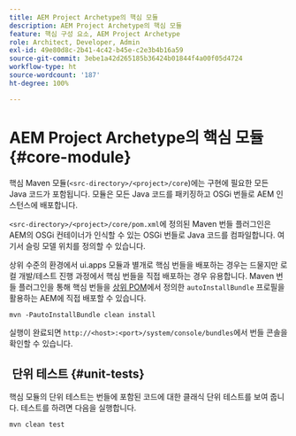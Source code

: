 ```yaml
---
title: AEM Project Archetype의 핵심 모듈
description: AEM Project Archetype의 핵심 모듈
feature: 핵심 구성 요소, AEM Project Archetype
role: Architect, Developer, Admin
exl-id: 49e80d8c-2b41-4c42-b45e-c2e3b4b16a59
source-git-commit: 3ebe1a42d265185b36424b01844f4a00f05d4724
workflow-type: ht
source-wordcount: '187'
ht-degree: 100%

---
```


# AEM Project Archetype의 핵심 모듈 {#core-module}

핵심 Maven 모듈(`<src-directory>/<project>/core`)에는 구현에 필요한 모든 Java 코드가 포함됩니다. 모듈은 모든 Java 코드를 패키징하고 OSGi 번들로 AEM 인스턴스에 배포합니다.

`<src-directory>/<project>/core/pom.xml`에 정의된 Maven 번들 플러그인은 AEM의 OSGi 컨테이너가 인식할 수 있는 OSGi 번들로 Java 코드를 컴파일합니다. 여기서 슬링 모델 위치를 정의할 수 있습니다.

상위 수준의 환경에서 ui.apps 모듈과 별개로 핵심 번들을 배포하는 경우는 드물지만 로컬 개발/테스트 진행 과정에서 핵심 번들을 직접 배포하는 경우 유용합니다. Maven 번들 플러그인을 통해 핵심 번들을 [상위 POM](/help/developing/archetype/using.md#parent-pom)에서 정의한 `autoInstallBundle` 프로필을 활용하는 AEM에 직접 배포할 수 있습니다.

```shell
mvn -PautoInstallBundle clean install
```

실행이 완료되면 `http://<host>:<port>/system/console/bundles`에서 번들 콘솔을 확인할 수 있습니다.

##  단위 테스트 {#unit-tests}

핵심 모듈의 단위 테스트는 번들에 포함된 코드에 대한 클래식 단위 테스트를 보여 줍니다. 테스트를 하려면 다음을 실행합니다.

```shell
mvn clean test
```
